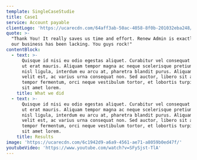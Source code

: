 ```yaml
---
template: SingleCaseStudie
title: Case1
service: Account payable
clientLogo: 'https://ucarecdn.com/64aff3ab-50ac-4058-8f0b-201032eba248/'
quote: >-
  "Thank You! It really saves us time and effort. Renew Admin is exactly what
  our business has been lacking. You guys rock!"
contentBlock:
  - text: >-
      Quisque id nisi eu odio egestas aliquet. Curabitur vel consequat nunc. In
      ut erat mauris. Aliquam tempor magna ac neque scelerisque pretium. Mauris
      nisl ligula, interdum eu arcu at, pharetra blandit purus. Aliquam dapibus
      velit est, ac varius urna consequat non. Sed auctor, libero sit amet
      tempor fermentum, orci neque vestibulum tortor, et lobortis turpis lacus
      sit amet lorem.
    title: What we did
  - text: >-
      Quisque id nisi eu odio egestas aliquet. Curabitur vel consequat nunc. In
      ut erat mauris. Aliquam tempor magna ac neque scelerisque pretium. Mauris
      nisl ligula, interdum eu arcu at, pharetra blandit purus. Aliquam dapibus
      velit est, ac varius urna consequat non. Sed auctor, libero sit amet
      tempor fermentum, orci neque vestibulum tortor, et lobortis turpis lacus
      sit amet lorem.
    title: Results
image: 'https://ucarecdn.com/6c1942d9-a6a9-4561-ae71-a8059b0ed47f/'
youtubeVideo: 'https://www.youtube.com/watch?v=SFySjst-TlA'
---
```

